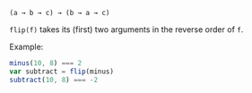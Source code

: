 `(a → b → c) → (b → a → c)`

`flip(f)` takes its (first) two arguments in the reverse order of `f`.

Example:

```JavaScript
minus(10, 8) === 2
var subtract = flip(minus)
subtract(10, 8) === -2
```
